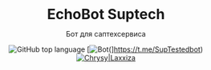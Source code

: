 <header>
<h1 style="display: inline">EchoBot Suptech</h1>

Бот для саптехсервиса
  
![GitHub top language](https://img.shields.io/github/languages/top/Laxxiza/suptech_bot)
[![Bot](https://img.shields.io/badge/Bot%20chat-grey?style=flat-square&logo=telegram)(]https://t.me/SupTestedbot)
[![Chrysy|Laxxiza](https://img.shields.io/badge/Bot%20chat-grey?style=flat-square&logo=telegram)](https://t.me/lunachrysy)
</header>

